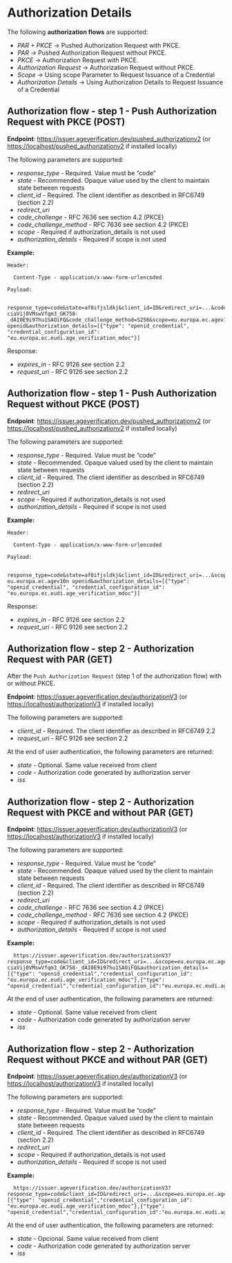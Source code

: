 # Authorization Details

The following **authorization flows** are supported:

+ *PAR + PKCE* -> Pushed Authorization Request with PKCE.
+ *PAR* -> Pushed Authorization Request without PKCE.
+ *PKCE* -> Authorization Request with PKCE.
+ *Authorization Request* -> Authorization Request without PKCE.
+ *Scope* -> Using scope Parameter to Request Issuance of a Credential
+ *Authorization Details* -> Using Authorization Details to Request Issuance of a Credential

## Authorization flow - step 1 - Push Authorization Request with PKCE (POST)

**Endpoint**: <https://issuer.ageverification.dev/pushed_authorizationv2> (or <https://localhost/pushed_authorizationv2> if installed locally)

The following parameters are supported:

+ *response_type* - Required. Value must be “code”
+ *state* - Recommended. Opaque value used by the client to maintain state between requests
+ *client_id* - Required. The client identifier as described in RFC6749 (section 2.2)
+ *redirect_uri*
+ *code_challenge* - RFC 7636  see section 4.2 (PKCE)
+ *code_challenge_method* - RFC 7636  see section 4.2 (PKCE)
+ *scope* - Required if authorization_details is not used
+ *authorization_details* - Required if scope is not used

**Example:**

    Header:
  
      Content-Type - application/x-www-form-urlencoded

    Payload:
  
      response_type=code&state=af0ifjsldkj&client_id=ID&redirect_uri=...&code_challenge=-ciaVij0VMswVfqm3_GK758-_dAI0E9i97hu1SAOiFQ&code_challenge_method=S256&scope=eu.europa.ec.agev10n openid&authorization_details=[{"type": "openid_credential", "credential_configuration_id": "eu.europa.ec.eudi.age_verification_mdoc"}]


Response:

+ *expires_in* - RFC 9126 see section 2.2
+ *request_uri* - RFC 9126 see section 2.2




## Authorization flow - step 1 - Push Authorization Request without PKCE (POST)

**Endpoint**: <https://issuer.ageverification.dev/pushed_authorizationv2> (or <https://localhost/pushed_authorizationv2> if installed locally)

The following parameters are supported:

+ *response_type* - Required. Value must be “code”
+ *state* - Recommended. Opaque valued used by the client to maintain state between requests
+ *client_id* - Required. The client identifier as described in RFC6749 (section 2.2)
+ *redirect_uri*
+ *scope* - Required if authorization_details is not used
+ *authorization_details* - Required if scope is not used

**Example:**

    Header:
  
      Content-Type - application/x-www-form-urlencoded

    Payload:
  
      response_type=code&state=af0ifjsldkj&client_id=ID&redirect_uri=...&scope= eu.europa.ec.agev10n openid&authorization_details=[{"type": "openid_credential", "credential_configuration_id": "eu.europa.ec.eudi.age_verification_mdoc"}]


Response:

+ *expires_in* - RFC 9126 see section 2.2
+ *request_uri* - RFC 9126 see section 2.2

## Authorization flow - step 2 - Authorization Request with PAR (GET)

After the `Push Authorization Request` (step 1 of the authorization flow) with or without PKCE.

**Endpoint**: <https://issuer.ageverification.dev/authorizationV3> (or <https://localhost/authorizationV3> if installed locally)


The following parameters are supported:

+ *client_id* - Required. The client identifier as described in RFC6749 2.2
+ *request_uri* - RFC 9126 see section 2.2

At the end of user authentication, the following parameters are returned:

+ *state* - Optional. Same value received from client
+ *code* - Authorization code generated by authorization server 
+ *iss*


## Authorization flow - step 2 - Authorization Request with PKCE and without PAR (GET)

**Endpoint**: <https://issuer.ageverification.dev/authorizationV3> (or <https://localhost/authorizationV3> if installed locally)

The following parameters are supported:

+ *response_type* - Required. Value must be “code”
+ *state* - Recommended. Opaque valued used by the client to maintain state between requests
+ *client_id* - Required. The client identifier as described in RFC6749 (section 2.2)
+ *redirect_uri*
+ *code_challenge* - RFC 7636  see section 4.2 (PKCE)
+ *code_challenge_method* - RFC 7636  see section 4.2 (PKCE)
+ *scope* - Required if authorization_details is not used
+ *authorization_details* - Required if scope is not used

**Example:**
  
      https://issuer.ageverification.dev/authorizationV3?response_type=code&client_id=ID&redirect_uri=...&scope=eu.europa.ec.agev10n&code_challenge_method=S256&code_challenge=-ciaVij0VMswVfqm3_GK758-_dAI0E9i97hu1SAOiFQ&authorization_details=[{"type": "openid_credential","credential_configuration_id": "eu.europa.ec.eudi.age_verification_mdoc"},{"type": "openid_credential","credential_configuration_id":"eu.europa.ec.eudi.age_verification_mdoc"}]

At the end of user authentication, the following parameters are returned:

+ *state* - Optional. Same value received from client
+ *code* - Authorization code generated by authorization server 
+ *iss*

  
## Authorization flow - step 2 - Authorization Request without PKCE and without PAR (GET)

**Endpoint**: <https://issuer.ageverification.dev/authorizationV3> (or <https://localhost/authorizationV3> if installed locally)

The following parameters are supported:

+ *response_type* - Required. Value must be “code”
+ *state* - Recommended. Opaque valued used by the client to maintain state between requests
+ *client_id* - Required. The client identifier as described in RFC6749 (section 2.2)
+ *redirect_uri*
+ *scope* - Required if authorization_details is not used
+ *authorization_details* - Required if scope is not used

**Example:**
  
      https://issuer.ageverification.dev/authorizationV3?response_type=code&client_id=ID&redirect_uri=...&scope=eu.europa.ec.agev10n&authorization_details=[{"type": "openid_credential","credential_configuration_id": "eu.europa.ec.eudi.age_verification_mdoc"},{"type": "openid_credential","credential_configuration_id":"eu.europa.ec.eudi.age_verification_mdoc"}]

At the end of user authentication, the following parameters are returned:

+ *state* - Opcional. Same value received from client
+ *code* - Authorization code generated by authorization server 
+ *iss*

